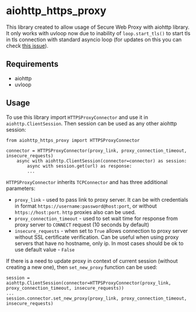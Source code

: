 # aiohttp_https_proxy

This library created to allow usage of Secure Web Proxy with aiohttp library.
It only works with uvloop now due to inability of `loop.start_tls()` to start tls in tls connection with standard asyncio loop
(for updates on this you can check [this issue](https://bugs.python.org/issue37179)).

Requirements
------------
* aiohttp
* uvloop

Usage
-----
To use this library import `HTTPSProxyConnector` and use it in `aiohttp.ClientSession`. 
Then session can be used as any other aiohttp session:
```
from aiohttp_https_proxy import HTTPSProxyConnector

connector = HTTPSProxyConnector(proxy_link, proxy_connection_timeout, insecure_requests)
    async with aiohttp.ClientSession(connector=connector) as session:
        async with session.get(url) as response:
        ...
```

`HTTPSProxyConnector` inherits `TCPConnector` and has three additional parameters:
* `proxy_link` - used to pass link to proxy server. It can be with credentials in format
`https://username:password@host:port`, or without `https://host:port`. `http` proxies also can be used.
* `proxy_connection_timeout` - used to set wait time for response from proxy server to `CONNECT` request
  (10 seconds by default)
* `insecure_requests` - when set to `True` allows connection to proxy server without SSL certificate verification.
  Can be useful when using proxy servers that have no hostname, only ip. In most cases should be ok to use
  default value - `False`
  
If there is a need to update proxy in context of current session (without creating a new one),
then `set_new_proxy` function can be used:
```
session = aiohttp.ClientSession(connector=HTTPSProxyConnector(proxy_link, proxy_connection_timeout, insecure_requests))
...
session.connector.set_new_proxy(proxy_link, proxy_connection_timeout, insecure_requests)
```

